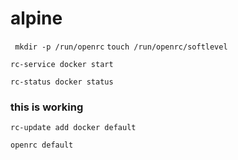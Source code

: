 # alpine



` mkdir -p /run/openrc`
`touch /run/openrc/softlevel`

`rc-service docker start`

`rc-status docker status`

### this is working

`rc-update add docker default`

`openrc default`
